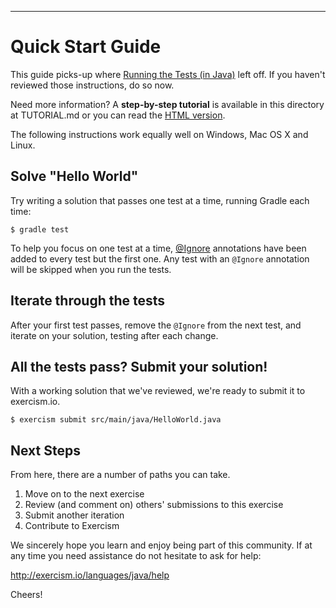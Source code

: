 ----
# Quick Start Guide

This guide picks-up where [Running the Tests (in Java)](http://exercism.io/languages/java/tests)
left off.  If you haven't reviewed those instructions, do so now.

Need more information?  A **step-by-step tutorial** is available in this directory at TUTORIAL.md or you can read 
the [HTML version](https://github.com/exercism/java/blob/master/exercises/hello-world/TUTORIAL.md).

The following instructions work equally well on Windows, Mac OS X and Linux.

## Solve "Hello World"

Try writing a solution that passes one test at a time, running Gradle each time:


```
$ gradle test
```

To help you focus on one test at a time, [@Ignore](http://junit.sourceforge.net/javadoc/org/junit/Ignore.html)
annotations have been added to every test but the first one. Any test with an `@Ignore` annotation will be skipped
when you run the tests.

## Iterate through the tests

After your first test passes, remove the `@Ignore` from the next test, and iterate on your solution,
testing after each change.

## All the tests pass?  Submit your solution!

With a working solution that we've reviewed, we're ready to submit it to
exercism.io.

```
$ exercism submit src/main/java/HelloWorld.java
```

## Next Steps

From here, there are a number of paths you can take.

1. Move on to the next exercise
2. Review (and comment on) others' submissions to this exercise
3. Submit another iteration
4. Contribute to Exercism


We sincerely hope you learn and enjoy being part of this community.  If at any time you need assistance
do not hesitate to ask for help:

http://exercism.io/languages/java/help

Cheers!
